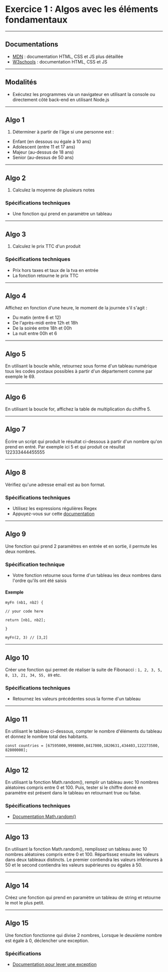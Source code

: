 # Exercice 1 : Algos avec les éléments fondamentaux

---

## Documentations

- [MDN](https://developer.mozilla.org/fr/) : documentation HTML, CSS et JS plus détaillée
- [W3schools](https://www.w3schools.com/) : documentation HTML, CSS et JS

---

## Modalités

- Exécutez les programmes via un navigateur en utilisant la console ou directement côté back-end en utilisant Node.js

---

## Algo 1

1. Déterminer à partir de l'âge si une personne est :
- Enfant (en dessous ou égale à 10 ans)
- Adolescent (entre 11 et 17 ans)
- Majeur (au-dessus de 18 ans)
- Senior (au-dessus de 50 ans)

---

## Algo 2

1. Calculez la moyenne de plusieurs notes

### Spécifications techniques

- Une fonction qui prend en paramètre un tableau

---

## Algo 3

1. Calculez le prix TTC d'un produit

### Spécifications techniques

- Prix hors taxes et taux de la tva en entrée
- La fonction retourne le prix TTC

---

## Algo 4

Affichez en fonction d'une heure, le moment de la journée s'il s'agit :
- Du matin (entre 6 et 12)
- De l'après-midi entre 12h et 18h
- De la soirée entre 18h et 00h
- La nuit entre 00h et 6

---

## Algo 5

En utilisant la boucle while, retournez sous forme d'un tableau numérique tous les codes postaux possibles à partir d'un département comme par exemple le 69.

---

## Algo 6

En utilisant la boucle for, affichez la table de multiplication du chiffre 5.

---

## Algo 7

Écrire un script qui produit le résultat ci-dessous à partir d'un nombre qu'on prend en entré. Par exemple ici 5 et qui produit ce résultat 122333444455555

---

## Algo 8

Vérifiez qu'une adresse email est au bon format.

### Spécifications techniques

- Utilisez les expressions régulières Regex
- Appuyez-vous sur cette [documentation](https://fireship.io/lessons/regex-cheat-sheet-js/)

---

## Algo 9

Une fonction qui prend 2 paramètres en entrée et en sortie, il permute les deux nombres.

### Spécification technique

- Votre fonction retourne sous forme d'un tableau les deux nombres dans l'ordre qu'ils ont été saisis

#### Exemple

`myFn (nb1, nb2) {`

`// your code here`

`return [nb1, nb2];`

`}`

`myFn(2, 3) // [3,2]`

---

## Algo 10

Créer une fonction qui permet de réaliser la suite de Fibonacci : `1, 2, 3, 5, 8, 13, 21, 34, 55, 89` etc.

### Spécifications techniques

- Retournez les valeurs précédentes sous la forme d'un tableau

---

## Algo 11

En utilisant le tableau ci-dessous, compter le nombre d'éléments du tableau et donnez le nombre total des habitants.

`
const countries = [67595000,9998000,8417000,1820631,434403,122273500, 82800000];
`

---

## Algo 12

En utilisant la fonction Math.random(), remplir un tableau avec 10 nombres aléatoires compris entre 0 et 100. Puis, tester si le chiffre donné en paramètre est présent dans le tableau en retournant true ou false.

### Spécifications techniques

- [Documentation Math.random()](https://developer.mozilla.org/fr/docs/Web/JavaScript/Reference/Global_Objects/Math/random)

---

## Algo 13

En utilisant la fonction Math.random(), remplissez un tableau avec 10 nombres aléatoires compris entre 0 et 100.
Répartissez ensuite les valeurs dans deux tableaux distincts. Le premier contiendra les valeurs inférieures à 50 et le second contiendra les valeurs supérieures ou égales à 50.

---

## Algo 14

Créez une fonction qui prend en paramètre un tableau de string et retourne le mot le plus petit.

---

## Algo 15

Une fonction fonctionne qui divise 2 nombres,
Lorsque le deuxième nombre est égale à 0, déclencher une exception.


### Spécifications

- [Documentation pour lever une exception](https://developer.mozilla.org/fr/docs/Web/JavaScript/Reference/Statements/throw)


